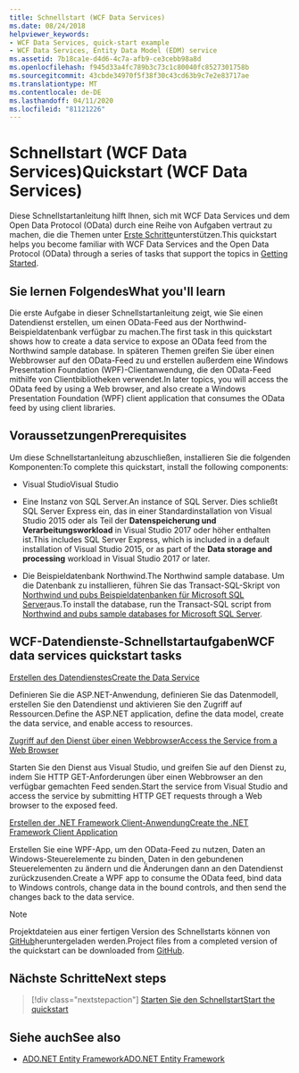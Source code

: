 ```yaml
---
title: Schnellstart (WCF Data Services)
ms.date: 08/24/2018
helpviewer_keywords:
- WCF Data Services, quick-start example
- WCF Data Services, Entity Data Model (EDM) service
ms.assetid: 7b18ca1e-d4d6-4c7a-afb9-ce3cebb98a8d
ms.openlocfilehash: f945d33a4fc789b3c73c1c80040fc8527301758b
ms.sourcegitcommit: 43cbde34970f5f38f30c43cd63b9c7e2e83717ae
ms.translationtype: MT
ms.contentlocale: de-DE
ms.lasthandoff: 04/11/2020
ms.locfileid: "81121226"
---
```

# <a name="quickstart-wcf-data-services"></a><span data-ttu-id="610a3-102">Schnellstart (WCF Data Services)</span><span class="sxs-lookup"><span data-stu-id="610a3-102">Quickstart (WCF Data Services)</span></span>

<span data-ttu-id="610a3-103">Diese Schnellstartanleitung hilft Ihnen, sich mit WCF Data Services und dem Open Data Protocol (OData) durch eine Reihe von Aufgaben vertraut zu machen, die die Themen unter [Erste Schritte](getting-started-with-wcf-data-services.md)unterstützen.</span><span class="sxs-lookup"><span data-stu-id="610a3-103">This quickstart helps you become familiar with WCF Data Services and the Open Data Protocol (OData) through a series of tasks that support the topics in [Getting Started](getting-started-with-wcf-data-services.md).</span></span>

## <a name="what-youll-learn"></a><span data-ttu-id="610a3-104">Sie lernen Folgendes</span><span class="sxs-lookup"><span data-stu-id="610a3-104">What you'll learn</span></span>

<span data-ttu-id="610a3-105">Die erste Aufgabe in dieser Schnellstartanleitung zeigt, wie Sie einen Datendienst erstellen, um einen OData-Feed aus der Northwind-Beispieldatenbank verfügbar zu machen.</span><span class="sxs-lookup"><span data-stu-id="610a3-105">The first task in this quickstart shows how to create a data service to expose an OData feed from the Northwind sample database.</span></span> <span data-ttu-id="610a3-106">In späteren Themen greifen Sie über einen Webbrowser auf den OData-Feed zu und erstellen außerdem eine Windows Presentation Foundation (WPF)-Clientanwendung, die den OData-Feed mithilfe von Clientbibliotheken verwendet.</span><span class="sxs-lookup"><span data-stu-id="610a3-106">In later topics, you will access the OData feed by using a Web browser, and also create a Windows Presentation Foundation (WPF) client application that consumes the OData feed by using client libraries.</span></span>

## <a name="prerequisites"></a><span data-ttu-id="610a3-107">Voraussetzungen</span><span class="sxs-lookup"><span data-stu-id="610a3-107">Prerequisites</span></span>

<span data-ttu-id="610a3-108">Um diese Schnellstartanleitung abzuschließen, installieren Sie die folgenden Komponenten:</span><span class="sxs-lookup"><span data-stu-id="610a3-108">To complete this quickstart, install the following components:</span></span>

- <span data-ttu-id="610a3-109">Visual Studio</span><span class="sxs-lookup"><span data-stu-id="610a3-109">Visual Studio</span></span>

- <span data-ttu-id="610a3-110">Eine Instanz von SQL Server.</span><span class="sxs-lookup"><span data-stu-id="610a3-110">An instance of SQL Server.</span></span> <span data-ttu-id="610a3-111">Dies schließt SQL Server Express ein, das in einer Standardinstallation von Visual Studio 2015 oder als Teil der **Datenspeicherung und Verarbeitungsworkload** in Visual Studio 2017 oder höher enthalten ist.</span><span class="sxs-lookup"><span data-stu-id="610a3-111">This includes SQL Server Express, which is included in a default installation of Visual Studio 2015, or as part of the **Data storage and processing** workload in Visual Studio 2017 or later.</span></span>

- <span data-ttu-id="610a3-112">Die Beispieldatenbank Northwind.</span><span class="sxs-lookup"><span data-stu-id="610a3-112">The Northwind sample database.</span></span> <span data-ttu-id="610a3-113">Um die Datenbank zu installieren, führen Sie das Transact-SQL-Skript von [Northwind und pubs Beispieldatenbanken für Microsoft SQL Server](https://github.com/Microsoft/sql-server-samples/tree/master/samples/databases/northwind-pubs)aus.</span><span class="sxs-lookup"><span data-stu-id="610a3-113">To install the database, run the Transact-SQL script from [Northwind and pubs sample databases for Microsoft SQL Server](https://github.com/Microsoft/sql-server-samples/tree/master/samples/databases/northwind-pubs).</span></span>

## <a name="wcf-data-services-quickstart-tasks"></a><span data-ttu-id="610a3-114">WCF-Datendienste-Schnellstartaufgaben</span><span class="sxs-lookup"><span data-stu-id="610a3-114">WCF data services quickstart tasks</span></span>

 [<span data-ttu-id="610a3-115">Erstellen des Datendienstes</span><span class="sxs-lookup"><span data-stu-id="610a3-115">Create the Data Service</span></span>](creating-the-data-service.md)

 <span data-ttu-id="610a3-116">Definieren Sie die ASP.NET-Anwendung, definieren Sie das Datenmodell, erstellen Sie den Datendienst und aktivieren Sie den Zugriff auf Ressourcen.</span><span class="sxs-lookup"><span data-stu-id="610a3-116">Define the ASP.NET application, define the data model, create the data service, and enable access to resources.</span></span>

 [<span data-ttu-id="610a3-117">Zugriff auf den Dienst über einen Webbrowser</span><span class="sxs-lookup"><span data-stu-id="610a3-117">Access the Service from a Web Browser</span></span>](accessing-the-service-from-a-web-browser-wcf-data-services-quickstart.md)

 <span data-ttu-id="610a3-118">Starten Sie den Dienst aus Visual Studio, und greifen Sie auf den Dienst zu, indem Sie HTTP GET-Anforderungen über einen Webbrowser an den verfügbar gemachten Feed senden.</span><span class="sxs-lookup"><span data-stu-id="610a3-118">Start the service from Visual Studio and access the service by submitting HTTP GET requests through a Web browser to the exposed feed.</span></span>

 [<span data-ttu-id="610a3-119">Erstellen der .NET Framework Client-Anwendung</span><span class="sxs-lookup"><span data-stu-id="610a3-119">Create the .NET Framework Client Application</span></span>](creating-the-dotnet-client-application-wcf-data-services-quickstart.md)

 <span data-ttu-id="610a3-120">Erstellen Sie eine WPF-App, um den OData-Feed zu nutzen, Daten an Windows-Steuerelemente zu binden, Daten in den gebundenen Steuerelementen zu ändern und die Änderungen dann an den Datendienst zurückzusenden.</span><span class="sxs-lookup"><span data-stu-id="610a3-120">Create a WPF app to consume the OData feed, bind data to Windows controls, change data in the bound controls, and then send the changes back to the data service.</span></span>

> [!NOTE]
> <span data-ttu-id="610a3-121">Projektdateien aus einer fertigen Version des Schnellstarts können von [GitHub](https://github.com/microsoftarchive/msdn-code-gallery-community-s-z/tree/master/WCF%20Data%20Services%20Quickstart%20(OData%20Service%20and%20WPF%20Client))heruntergeladen werden.</span><span class="sxs-lookup"><span data-stu-id="610a3-121">Project files from a completed version of the quickstart can be downloaded from [GitHub](https://github.com/microsoftarchive/msdn-code-gallery-community-s-z/tree/master/WCF%20Data%20Services%20Quickstart%20(OData%20Service%20and%20WPF%20Client)).</span></span>

## <a name="next-steps"></a><span data-ttu-id="610a3-122">Nächste Schritte</span><span class="sxs-lookup"><span data-stu-id="610a3-122">Next steps</span></span>

> [!div class="nextstepaction"]
> [<span data-ttu-id="610a3-123">Starten Sie den Schnellstart</span><span class="sxs-lookup"><span data-stu-id="610a3-123">Start the quickstart</span></span>](creating-the-data-service.md)

## <a name="see-also"></a><span data-ttu-id="610a3-124">Siehe auch</span><span class="sxs-lookup"><span data-stu-id="610a3-124">See also</span></span>

- [<span data-ttu-id="610a3-125">ADO.NET Entity Framework</span><span class="sxs-lookup"><span data-stu-id="610a3-125">ADO.NET Entity Framework</span></span>](../adonet/ef/index.md)
